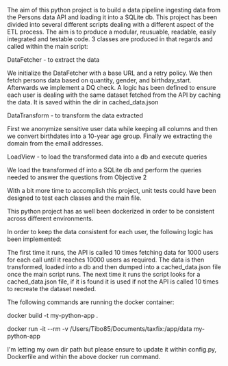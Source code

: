 The aim of this python project is to build a data pipeline ingesting data from the Persons data API and loading it into a SQLite db. 
This project has been divided into several different scripts dealing with a different aspect of the ETL process. 
The aim is to produce a modular, reusuable, readable, easily integrated and testable code. 
3 classes are produced in that regards and called within the main script: 

DataFetcher - to extract the data 

We initialize the DataFetcher with a base URL and a retry policy.
We then fetch persons data based on quantity, gender, and birthday_start. 
Afterwards we implement a DQ check. 
A logic has been defined to ensure each user is dealing with the same dataset fetched from the API by caching the data. 
It is saved within the dir in cached_data.json

DataTransform - to transform the data extracted

First we anonymize sensitive user data while keeping all columns and then we convert birthdates into a 10-year age group. 
Finally we extracting the domain from the email addresses.


LoadView - to load the transformed data into a db and execute queries

We load the transformed df into a SQLite db and perform the queries needed to answer the questions from Objective 2 

With a bit more time to accomplish this project, unit tests could have been designed to test each classes and the main file. 

This python project has as well been dockerized in order to be consistent across different environments.

In order to keep the data consistent for each user, the following logic has been implemented: 

The first time it runs, the API is called 10 times fetching data for 1000 users for each call until it reaches 10000 users as required. The data is then transformed, loaded into a db and then dumped into a cached_data.json file once the main script runs.
The next time it runs the script looks for a cached_data.json file, if it is found it is used if not the API is called 10 times to recreate the dataset needed.


The following commands are running the docker container: 

docker build -t my-python-app .

docker run -it --rm -v /Users/Tibo85/Documents/taxfix:/app/data my-python-app

I'm letting my own dir path but please ensure to update it within config.py, Dockerfile and within the above docker run command. 


